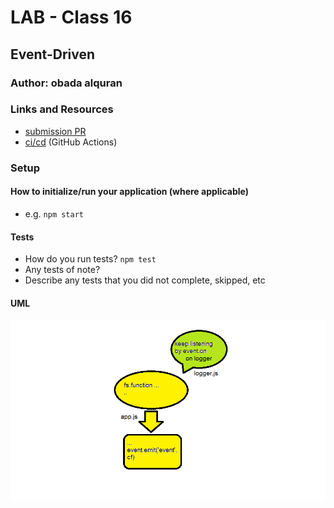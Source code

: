 
# LAB - Class 16

## Event-Driven

### Author: obada alquran

### Links and Resources

- [submission PR](https://github.com/obadeh/401-Event-Driven/pull/1)
- [ci/cd](http://xyz.com) (GitHub Actions)


### Setup



#### How to initialize/run your application (where applicable)

- e.g. `npm start`

#### Tests

- How do you run tests? `npm test`
- Any tests of note?
- Describe any tests that you did not complete, skipped, etc

#### UML

![uml](./event.png)
